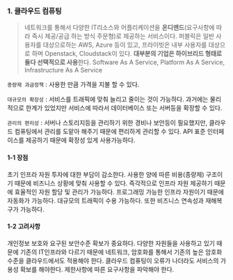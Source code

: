 ### 1. 클라우드 컴퓨팅

> 네트워크를 통해서 다양한 IT리소스와 어플리케이션을 **온디맨드**(요구사항에 따라 즉시 제공/공급 하는 방식 주문형)로 제공하는 서비스이다. 퍼블릭은 일반 사용자를 대상으로하는 AWS, Azure 등이 있고, 프라이빗은 내부 사용자를 대상으로 하며 Openstack, Cloudstack이 있다. **대부분의 기업은 하이브리드 형태로 둘다 선택적으로 사용**한다.
> Software As A Service, Platform As A Service, Infrastructure As A Service

`종량제 과금정책` : 사용한 만큼 가격을 지불 할 수 있다. 

`대규모의 확장성` : 서비스를 트래픽에 맞춰 늘리고 줄이는 것이 가능하다. 과거에는 물리적으로 한계가 있었지만 서비스에 따라서 데이터베이스 또는 서버등을 확장할 수 있다.

`관리의 편리성` : 서버나 스토리지등을 관리하기 위한 경비나 보안등이 필요했지만, 클라우드 컴퓨팅에서 관리를 도맡아 해주기 때문에 편리하게 관리할 수 있다. API 표준 인터페이스를 제공하기 때문에 확장성 있게 사용가능하다.

#### 1-1 장점

초기 인프라 자원 투자에 대한 부담이 감소한다. 
사용한 양에 따른 비용(종량제) 구조이기 때문에 비즈니스 상황에 맞춰 사용할 수 있다. 
즉각적으로 인프라 자원 제공하기 때문에 효율적인 자원 할당 및 관리가 가능하다.
프로그래밍 가능한 인프라 자원이기 때문에 자동화가 가능하다. 
대규모의 트래픽이 수용 가능하다. 또한 비즈니스 연속성과 재해복구가 가능하다.

#### 1-2 고려사항

개인정보 보호와 요구된 보안수준 확보가 중요하다. 다양한 자원들을 사용하고 있기 때문에 기존의 IT인프라와 다르기 때문에 네트워크, 암호화를 통해서 기존의 높은 암호화 수준을 클라우드에서도 적용해야 한다. 
클라우드 컴퓨팅이 오류가 나더라도 서비스의 가용성 확보를 해야한다.
제한사항에 따른 요구사항을 파악해야 한다.

